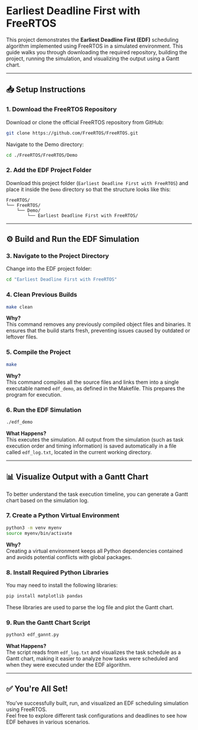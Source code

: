 # Earliest Deadline First with FreeRTOS

This project demonstrates the **Earliest Deadline First (EDF)** scheduling algorithm implemented using FreeRTOS in a simulated environment. This guide walks you through downloading the required repository, building the project, running the simulation, and visualizing the output using a Gantt chart.

---

## 📥 Setup Instructions

### 1. Download the FreeRTOS Repository

Download or clone the official FreeRTOS repository from GitHub:

```bash
git clone https://github.com/FreeRTOS/FreeRTOS.git
```

Navigate to the Demo directory:

```bash
cd ./FreeRTOS/FreeRTOS/Demo
```

### 2. Add the EDF Project Folder

Download this project folder (`Earliest Deadline First with FreeRTOS`) and place it inside the `Demo` directory so that the structure looks like this:

```
FreeRTOS/
└── FreeRTOS/
    └── Demo/
        └── Earliest Deadline First with FreeRTOS/
```

---

## ⚙️ Build and Run the EDF Simulation

### 3. Navigate to the Project Directory

Change into the EDF project folder:

```bash
cd "Earliest Deadline First with FreeRTOS"
```

### 4. Clean Previous Builds

```bash
make clean
```

**Why?**  
This command removes any previously compiled object files and binaries. It ensures that the build starts fresh, preventing issues caused by outdated or leftover files.

### 5. Compile the Project

```bash
make
```

**Why?**  
This command compiles all the source files and links them into a single executable named `edf_demo`, as defined in the Makefile. This prepares the program for execution.

### 6. Run the EDF Simulation

```bash
./edf_demo
```

**What Happens?**  
This executes the simulation. All output from the simulation (such as task execution order and timing information) is saved automatically in a file called `edf_log.txt`, located in the current working directory.

---

## 📊 Visualize Output with a Gantt Chart

To better understand the task execution timeline, you can generate a Gantt chart based on the simulation log.

### 7. Create a Python Virtual Environment

```bash
python3 -m venv myenv
source myenv/bin/activate
```

**Why?**  
Creating a virtual environment keeps all Python dependencies contained and avoids potential conflicts with global packages.

### 8. Install Required Python Libraries

You may need to install the following libraries:

```bash
pip install matplotlib pandas
```

These libraries are used to parse the log file and plot the Gantt chart.

### 9. Run the Gantt Chart Script

```bash
python3 edf_gannt.py
```

**What Happens?**  
The script reads from `edf_log.txt` and visualizes the task schedule as a Gantt chart, making it easier to analyze how tasks were scheduled and when they were executed under the EDF algorithm.

---

## ✅ You're All Set!

You’ve successfully built, run, and visualized an EDF scheduling simulation using FreeRTOS.  
Feel free to explore different task configurations and deadlines to see how EDF behaves in various scenarios.

